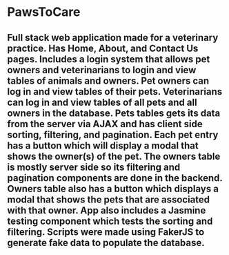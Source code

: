 # PawsToCare
## Full stack web application made for a veterinary practice. Has Home, About, and Contact Us pages. Includes a login system that allows pet owners and veterinarians to login and view tables of animals and owners. Pet owners can log in and view tables of their pets. Veterinarians can log in and view tables of all pets and all owners in the database. Pets tables gets its data from the server via AJAX and has client side sorting, filtering, and pagination. Each pet entry has a button which will display a modal that shows the owner(s) of the pet. The owners table is mostly server side so its filtering and pagination components are done in the backend. Owners table also has a button which displays a modal that shows the pets that are associated with that owner. App also includes a Jasmine testing component which tests the sorting and filtering. Scripts were made using FakerJS to generate fake data to populate the database. 
